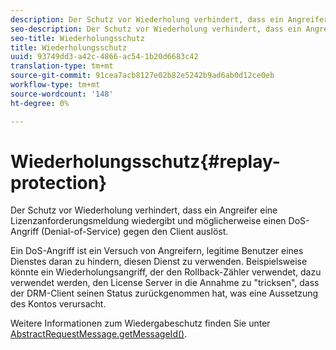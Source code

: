 ```yaml
---
description: Der Schutz vor Wiederholung verhindert, dass ein Angreifer eine Lizenzanforderungsmeldung wiedergibt und möglicherweise einen DoS-Angriff (Denial-of-Service) gegen den Client auslöst.
seo-description: Der Schutz vor Wiederholung verhindert, dass ein Angreifer eine Lizenzanforderungsmeldung wiedergibt und möglicherweise einen DoS-Angriff (Denial-of-Service) gegen den Client auslöst.
seo-title: Wiederholungsschutz
title: Wiederholungsschutz
uuid: 93749dd3-a42c-4866-ac54-1b20d6683c42
translation-type: tm+mt
source-git-commit: 91cea7acb8127e02b82e5242b9ad6ab0d12ce0eb
workflow-type: tm+mt
source-wordcount: '148'
ht-degree: 0%

---
```



# Wiederholungsschutz{#replay-protection}

Der Schutz vor Wiederholung verhindert, dass ein Angreifer eine Lizenzanforderungsmeldung wiedergibt und möglicherweise einen DoS-Angriff (Denial-of-Service) gegen den Client auslöst.

Ein DoS-Angriff ist ein Versuch von Angreifern, legitime Benutzer eines Dienstes daran zu hindern, diesen Dienst zu verwenden. Beispielsweise könnte ein Wiederholungsangriff, der den Rollback-Zähler verwendet, dazu verwendet werden, den License Server in die Annahme zu &quot;tricksen&quot;, dass der DRM-Client seinen Status zurückgenommen hat, was eine Aussetzung des Kontos verursacht.

Weitere Informationen zum Wiedergabeschutz finden Sie unter [ AbstractRequestMessage.getMessageId()](https://help.adobe.com/en_US/primetime/api/drm-apis/server/javadocs-flashaccess-pro/com/adobe/flashaccess/sdk/protocol/AbstractRequestMessage.html#getMessageId()).
